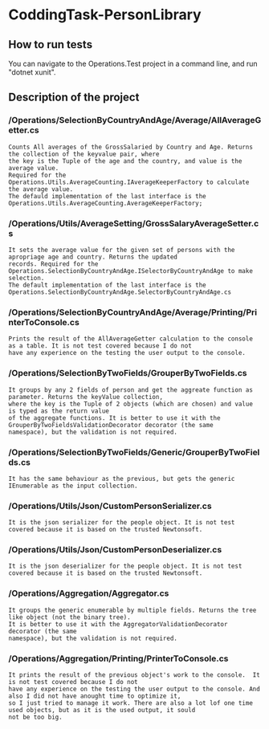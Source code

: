 # CoddingTask-PersonLibrary

## How to run tests
You can navigate to the Operations.Test project in a command line, and run "dotnet xunit".

## Description of the project

### /Operations/SelectionByCountryAndAge/Average/AllAverageGetter.cs
    Counts All averages of the GrossSalaried by Country and Age. Returns the collection of the keyvalue pair, where 
    the key is the Tuple of the age and the country, and value is the average value.
    Required for the Operations.Utils.AverageCounting.IAverageKeeperFactory to calculate the average value.
    The defauld implementation of the last interface is the Operations.Utils.AverageCounting.AverageKeeperFactory;
    
### /Operations/Utils/AverageSetting/GrossSalaryAverageSetter.cs
    It sets the average value for the given set of persons with the apropriage age and country. Returns the updated
    records. Required for the Operations.SelectionByCountryAndAge.ISelectorByCountryAndAge to make selection.
    The default implementation of the last interface is the Operations.SelectionByCountryAndAge.SelectorByCountryAndAge.cs
    
### /Operations/SelectionByCountryAndAge/Average/Printing/PrinterToConsole.cs
    Prints the result of the AllAverageGetter calculation to the console as a table. It is not test covered because I do not
    have any experience on the testing the user output to the console.
    
### /Operations/SelectionByTwoFields/GrouperByTwoFields.cs
    It groups by any 2 fields of person and get the aggreate function as parameter. Returns the keyValue collection,
    where the key is the Tuple of 2 objects (which are chosen) and value is typed as the return value 
    of the aggregate functions. It is better to use it with the GrouperByTwoFieldsValidationDecorator decorator (the same
    namespace), but the validation is not required. 
    
### /Operations/SelectionByTwoFields/Generic/GrouperByTwoFields.cs
    It has the same behaviour as the previous, but gets the generic IEnumerable as the input collection.
    
### /Operations/Utils/Json/CustomPersonSerializer.cs
    It is the json serializer for the people object. It is not test covered because it is based on the trusted Newtonsoft.
    
### /Operations/Utils/Json/CustomPersonDeserializer.cs
    It is the json deserializer for the people object. It is not test covered because it is based on the trusted Newtonsoft.
    
### /Operations/Aggregation/Aggregator.cs
    It groups the generic enumerable by multiple fields. Returns the tree like object (not the binary tree).
    It is better to use it with the AggregatorValidationDecorator decorator (the same
    namespace), but the validation is not required.
    
### /Operations/Aggregation/Printing/PrinterToConsole.cs
    It prints the result of the previous object's work to the console.  It is not test covered because I do not
    have any experience on the testing the user output to the console. And also I did not have anought time to optimize it,
    so I just tried to manage it work. There are also a lot lof one time used objects, but as it is the used output, it sould 
    not be too big.

